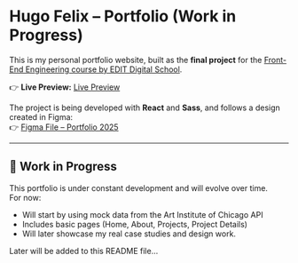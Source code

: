 # Hugo Felix – Portfolio (Work in Progress)

This is my personal portfolio website, built as the **final project** for the [Front-End Engineering course by EDIT Digital School](https://weareedit.io/formacao/?tipoId=54&areaId=82).

👉 **Live Preview:** [Live Preview](https://iamhugofelix.github.io/uxhugo/)

The project is being developed with **React** and **Sass**, and follows a design created in Figma:  
👉 [Figma File – Portfolio 2025](https://www.figma.com/design/NtJL01fDXNejN8RX8m3Fdq/Portfolio-2025?node-id=18-121&t=jc9QOhJejCWJaOYY-1)

---

## 🚧 Work in Progress
This portfolio is under constant development and will evolve over time.  
For now:
- Will start by using mock data from the Art Institute of Chicago API
- Includes basic pages (Home, About, Projects, Project Details)
- Will later showcase my real case studies and design work.

Later will be added to this README file...